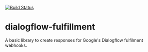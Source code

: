 [![Build Status](https://travis-ci.org/mauriciofierrom/dialogflow-fulfillment.svg?branch=master)](https://travis-ci.org/mauriciofierrom/dialogflow-fulfillment)

# dialogflow-fulfillment

A basic library to create responses for Google's Dialogflow fulfilment webhooks.
